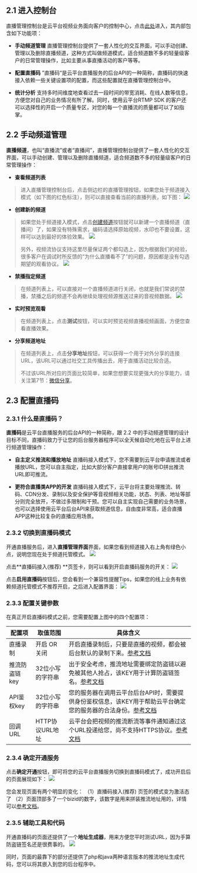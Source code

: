 
## 2.1 进入控制台

直播管理控制台是云平台视频业务面向客户的控制中心，点击[此处](http://console.tce.fsphere.cn/live)进入，其内部包含如下功能项：

- **手动频道管理**
直播管理控制台提供了一套人性化的交互界面，可以手动创建、管理以及删除直播频道，这种方式叫做频道模式，适合频道数不多的轻量级客户的日常管理操作，比如主要从事直播活动的客户等等。

- **配置直播码**
”直播码“是云平台直播服务的后台API的一种简称，直播码的快速接入依赖一些关键设置项的配置，而这些配置就在直播管理控制台中。

- **统计分析**
支持多时间维度地查看过去一段时间的带宽消耗、在线人数等信息，方便您对自己的业务情况有所了解。同时，使用云平台RTMP SDK 的客户还可以选择性的开启一个质量专区，对您的每一个直播流的质量都可以了如指掌。


## 2.2 手动频道管理
**直播频道**，也叫“直播流”或者“直播间”，直播管理控制台提供了一套人性化的交互界面，可以手动创建、管理以及删除直播频道，适合频道数不多的轻量级客户的日常管理操作：

- **查看频道列表**
>进入直播管理控制台后，点击侧边栏的直播管理按钮，如果您处于频道接入模式（如下图的红色标注），则可以直接查看当前的直播列表，如下图：
> ![](http://imgcache.tce.fsphere.cn/static/mc.qcloudimg.com/static/img/72ecd7649ea03eabc06e9456d04edeca/image.png)

- **创建新的频道**
>如果您处于频道接入模式，点击[创建频道](http://console.tce.fsphere.cn/live/livecreate)按钮就可以新建一个直播频道（直播间）了，如果没有特殊需求，编码请选择原始视频，水印也不要设置，这样可以达到最好的体验效果。
> ![](http://imgcache.tce.fsphere.cn/static/mc.qcloudimg.com/static/img/47370635aba4d4839c2552ec8dfe5c5d/image.png)
>
>另外，视频流协议支持这里尽量保证两个都勾选上，因为根据我们的经验，很多客户在调试时所反馈的“为什么直播看不了”的问题，原因都是没有勾选期望的观看协议。
> ![](http://imgcache.tce.fsphere.cn/static/mc.qcloudimg.com/static/img/10437bd0f9b8453d00b4ed426f0c22b0/image.png)

- **禁播指定频道**
>在频道列表上，可以直接对一个直播频道进行关闭，也就是我们常说的禁播，禁播之后的频道不会再继续处理视频源推送过来的音视频数据。
> ![](http://imgcache.tce.fsphere.cn/static/mc.qcloudimg.com/static/img/f1aa9cf49384540c45dd11419e508e8e/image.png)

- **实时预览观看**
>在频道列表上，点击**测试**按钮，可以实时预览视频直播视频画面，方便您查看直播效果。

- **分享频道地址**
>在频道列表上，点击**分享地址**按钮，可以获得一个用于对外分享的连接URL，该URL可以通过社交工具传播出去，用于直播活动比较合适。
>
>不过该URL所对应的页面比较简单，如果您想要实现更强大的分享能力，请关注第7节：[微信分享](http://tce.fsphere.cn/doc/api/258/6450)。

## 2.3 配置直播码

### 2.3.1 什么是直播码？
**直播码**是云平台直播服务的后台API的一种简称，跟 2.2 中的手动频道管理的设计目标不同，直播码致力于让您的后台服务器程序可以全天候自动化地在云平台上进行频道管理操作：
- **自主定义推流和播放地址**
直播码接入模式下，您不需要到云平台申请推流或者播放URL，您可以自主指定，比如大部分客户直接拿用户的账号ID拼出推流URL即可推流。

- **更符合直播类APP的开发**
直播码接入模式下，云平台将主要处理推流、转码、CDN分发、录制以及安全保护等音视频相关功能，状态、列表、地址等部分则完全放开，不做过多限制和干预。您可以自主实现自己需要的业务场景，也可以选择使用云平台后台API来获取频道信息，自由度非常高，适合直播APP这种比较复杂的直播应用场景。

### 2.3.2 切换到直播码模式
开通直播服务后，进入**直播管理界面**界面，如果您看到频道接入右上角有绿色小点，说明您现在处于频道托管模式。
![](http://imgcache.tce.fsphere.cn/static/mc.qcloudimg.com/static/img/dd67f3bae42d2c5df6deefe5d5f7e091/image.png)

点击**直播码接入(推荐) **页签卡，则可以看到开启直播码服务的开关：
![](http://imgcache.tce.fsphere.cn/static/mc.qcloudimg.com/static/img/5a33cf2173f1b39c458e3da7fa808bc9/image.png)

点击**启用直播码**按钮后，您会看到一个兼容性提醒Tips，如果您的线上业务有依赖频道托管模式不推荐开启，之后进入配置界面：
![](http://imgcache.tce.fsphere.cn/static/mc.qcloudimg.com/static/img/9f3f012d7fddf7c0c21dc734f5c36ad5/image.png)

### 2.3.3 配置关键参数
在真正开启直播码模式之前，您需要配置上图中的四个配置项：

| 配置项 | 取值范围            | 具体含义  |
|----------|----------------------|--------------|
| 直播录制 | 开启 OR 关闭 | 开启直播录制后，只要是直播的视频，都会被后台默认的录制下来。[参考文档](http://tce.fsphere.cn/doc/api/258/5691) |
| 推流防盗链key | 32位小写的字符串  | 出于安全考虑，推流地址需要绑定防盗链以避免被其他人抢占，该KEY用于计算防盗链签名。[参考文档](http://tce.fsphere.cn/doc/api/258/5693) |
| API鉴权key | 32位小写的字符串  | 您的服务器在调用云平台后台API时，需要提供身份鉴权信息，该KEY用于帮助云平台确定您的服务器的合法身份。[参考文档](http://tce.fsphere.cn/doc/api/258/5956) |
| 回调URL | HTTP协议URL地址 | 云平台会把视频的推流断流等事件通知通过这个URL投递给您，尚不支持HTTPS协议。[参考文档](http://tce.fsphere.cn/doc/api/258/5957)  |

### 2.3.4 确定开通服务
点击**确定开通**按钮，即可将您的云平台直播服务切换到直播码模式了，成功开启后的页面展现如下：
![](http://imgcache.tce.fsphere.cn/static/mc.qcloudimg.com/static/img/1400072859844bc1fa5dcf45bfa205c1/image.png)

您会发现页面有两个明显的变化：
（1）直播码接入(推荐) 页签的模式变为激活态了
（2）页面顶部多了一个bizid的数字，该数字是用来拼装推流地址用的，详情可以[参考文档](http://tce.fsphere.cn/doc/api/258/5649#.E6.8E.A8.E6.B5.81.E5.9C.B0.E5.9D.80)。

### 2.3.5 辅助工具和代码
开通直播码的页面还提供了一个**地址生成器**，用来方便您平时测试URL，因为手算防盗链签名还是很费事的。
![](http://imgcache.tce.fsphere.cn/static/mc.qcloudimg.com/static/img/7fe2bd6e762c1e109f77f36853b9749e/image.png)

同时，页面的最靠下的部分还提供了php和java两种语言版本的推流地址生成代码，您可以将其嵌入到您的后台程序中。





